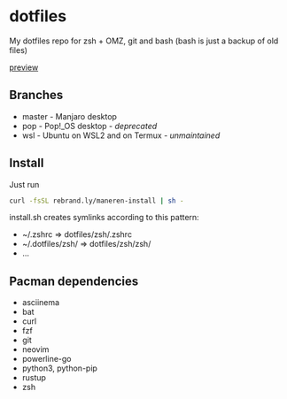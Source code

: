 # dotfiles

My dotfiles repo for zsh + OMZ, git and bash (bash is just a backup of old files)

[preview](https://github.com/Maneren/dotfiles/blob/master/preview.png)

## Branches

- master - Manjaro desktop
- pop - Pop!\_OS desktop - *deprecated*
- wsl - Ubuntu on WSL2 and on Termux - *unmaintained*

## Install

Just run

```sh
curl -fsSL rebrand.ly/maneren-install | sh -
```

install.sh creates symlinks according to this pattern:

- ~/.zshrc => dotfiles/zsh/.zshrc
- ~/.dotfiles/zsh/ => dotfiles/zsh/zsh/
- ...

## Pacman dependencies

- asciinema
- bat
- curl
- fzf
- git
- neovim
- powerline-go
- python3, python-pip
- rustup
- zsh

